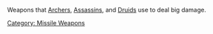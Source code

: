 Weapons that [Archers](:Category:_Archers "wikilink"),
[Assassins](:Category:_Assassins "wikilink"), and
[Druids](:Category:_Druids "wikilink") use to deal big damage.

[Category: Missile Weapons](Category:_Missile_Weapons "wikilink")
